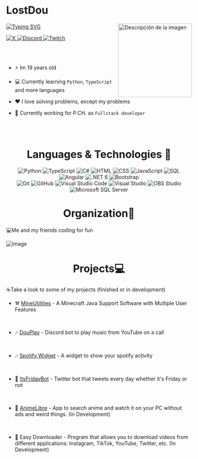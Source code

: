 <h1 align="start">LostDou</h1>

<a href="https://git.io/typing-svg">
  <img src="https://readme-typing-svg.demolab.com?font=Fira+Code&pause=1000&width=435&lines=Junior+Developer" alt="Typing SVG" />
</a>

  <img src="https://avatars.githubusercontent.com/lostdou" alt="Descripción de la imagen" align="right" width="200" height="200">

  <p align="left">
  <a href="https://twitter.com/nosoylostdou" target="_blank">
    <img src="https://img.shields.io/badge/X-%23000000.svg?style=for-the-badge&logo=X&logoColor=white" alt="X">
  </a>
  <a href="https://discord.com/users/lostdou" target="_blank">
    <img src="https://img.shields.io/badge/Discord-%235865F2.svg?style=for-the-badge&logo=discord&logoColor=white" alt="Discord">
  </a>
  
  <a href="https://www.twitch.tv/lostdou" target="_blank">
    <img src="https://img.shields.io/badge/Twitch-%239146FF.svg?style=for-the-badge&logo=Twitch&logoColor=white" alt="Twitch">
  </a>
</p>
<br>
 

<br>
  
  - ⚡ Im 19 years old
    
  - 💻 Currently learning ``Python``, ``TypeScript`` and more languages
  
  - ❤️ I love solving problems, except my problems

  - 💼 Currently working for P.CH. as ``Fullstack developer``
</p>
<br>
<br>


<h1></h1>
<h1 align="center">Languages & Technologies 🧠</h1>
<div align="center" style='margin-botton: 5%'>
  <img src="https://img.shields.io/badge/python-3670A0?style=for-the-badge&logo=python&logoColor=ffdd54" alt="Python">
  <img src="https://img.shields.io/badge/TypeScript-3178C6?style=for-the-badge&logo=typescript&logoColor=white" alt="TypeScript">
  <img src="https://img.shields.io/badge/C%23-239120?style=for-the-badge&logo=sharp&logoColor=white" alt="C#">
  <img src="https://img.shields.io/badge/HTML-E34F26?style=for-the-badge&logo=html5&logoColor=white" alt="HTML">
  <img src="https://img.shields.io/badge/CSS-1572B6?style=for-the-badge&logo=css3&logoColor=white" alt="CSS">
  <img src="https://img.shields.io/badge/JavaScript-F7DF1E?style=for-the-badge&logo=javascript&logoColor=black" alt="JavaScript">
  <img src="https://img.shields.io/badge/SQL-4479A1?style=for-the-badge&logo=sqlite&logoColor=white" alt="SQL">
</div>

<div align="center" style='margin-botton: 5%'>
  <img src="https://img.shields.io/badge/Angular-DD0031?style=for-the-badge&logo=angular&logoColor=white" alt="Angular">
  <img src="https://img.shields.io/badge/.NET%206-512BD4?style=for-the-badge&logo=dotnet&logoColor=white" alt=".NET 6">
  <img src="https://img.shields.io/badge/Bootstrap-7952B3?style=for-the-badge&logo=bootstrap&logoColor=white" alt="Bootstrap">
</div>

<div align="center" style='margin-botton: 5%'>
  <img src="https://img.shields.io/badge/Git-F05032?style=for-the-badge&logo=git&logoColor=white" alt="Git">
  <img src="https://img.shields.io/badge/GitHub-181717?style=for-the-badge&logo=github&logoColor=white" alt="GitHub">
  <img src="https://img.shields.io/badge/Visual%20Studio%20Code-007ACC?style=for-the-badge&logo=visual-studio-code&logoColor=white" alt="Visual Studio Code">
  <img src="https://img.shields.io/badge/Visual%20Studio-5C2D91?style=for-the-badge&logo=visual-studio&logoColor=white" alt="Visual Studio">
  <img src="https://img.shields.io/badge/OBS%20Studio-302E31?style=for-the-badge&logo=obs-studio&logoColor=white" alt="OBS Studio">
  <img src="https://img.shields.io/badge/Microsoft%20SQL%20Server-CC2927?style=for-the-badge&logo=microsoft-sql-server&logoColor=white" alt="Microsoft SQL Server">
</div>






<h1></h1>

<h1 align="center">Organization🏢</h1>

💻Me and my friends coding for fun

![image](https://github.com/user-attachments/assets/7b579233-0615-440e-9fc7-f428484f6d52)



<h1></h1>
<h1 align="center">Projects💻</h1>

<p>
  ☕Take a look to some of my projects (finished or in development) <br>
  
  - ⚒ [MineUtilities](https://github.com/Lostdou/MineUtilities) - A Minecraft Java Support Software with Multiple User Features
  <br>

 - 🎶 [DouPlay](https://github.com/Lostdou/DouPlay) - Discord bot to play music from YouTube on a call
  <br>

 - 🎶 [Spotify Widget](https://github.com/Lostdou/Spotify-Widget) - A widget to show your spotify activity
  <br>

  - 🤖 [ItsFridayBot](https://github.com/Dou-Community-S-A/Its_Friday_Bot) - Twitter bot that tweets every day whether it's Friday or not
  <br>

  - 🏮 [AnimeLibre](https://github.com/Dou-Community-S-A/animelibre) - App to search anime and watch it on your PC without ads and weird things. (In Development)
  <br>
  
  - 🚀 Easy Downloader - Program that allows you to download videos from different applications: Instagram, TikTok, YouTube, Twitter, etc. (In Development)
  <br>
  
</p>

